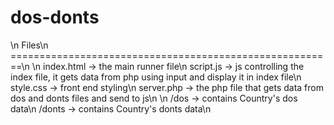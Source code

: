 # dos-donts
\n
Files\n
========================================================\n
\n
index.html -> the main runner file\n
script.js -> js controlling the index file, it gets data from php using input and display it in index file\n
style.css -> front end styling\n
server.php -> the php file that gets data from dos and donts files and send to js\n
\n
/dos -> contains Country's dos data\n
/donts -> contains Country's donts data\n
